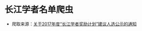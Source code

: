 # 长江学者名单爬虫 
+ 爬取来源：[关于2017年度“长江学者奖励计划”建议人选公示的通知][1]

[1]: http://www.moe.gov.cn/srcsite/A04/s7051/201801/t20180105_323866.html
